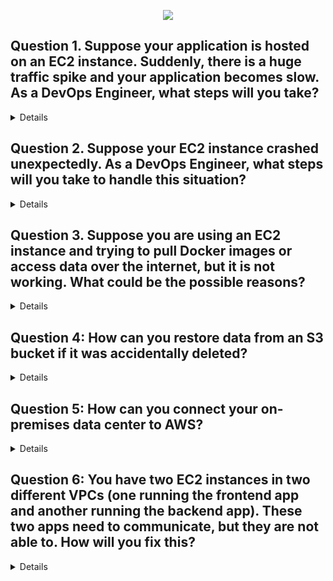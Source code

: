 <p align="center">
  <img src="https://capsule-render.vercel.app/api?type=waving&color=0:FF6F61,100:FFB347&height=140&section=header&text=AWS%20SCENARIO%20BASED%20QUESTIONS&fontSize=28&fontColor=fff" />
</p>

## Question 1. Suppose your application is hosted on an EC2 instance. Suddenly, there is a huge traffic spike and your application becomes slow. As a DevOps Engineer, what steps will you take?

<Details>
  
- ✅ First, check **EC2 instance metrics** in CloudWatch (CPU, Memory, Network).  
- ✅ If the instance is overloaded, use an **Auto Scaling Group (ASG)** so that more EC2 instances are automatically created during high traffic.  
- ✅ Place an **Elastic Load Balancer (ELB)** in front of the EC2 instances to distribute traffic.  
- ✅ Store static files (images, CSS, JS) in **S3 + CloudFront CDN** to reduce load on EC2.  
- ✅ In the long term, optimize code, database queries, and consider containerization with ECS/EKS for better scaling.  
</Details>


## Question 2. Suppose your EC2 instance crashed unexpectedly. As a DevOps Engineer, what steps will you take to handle this situation?

<Details>

- ✅ **Check AWS CloudWatch logs/metrics** to find the reason (CPU, Memory, Disk, etc.).  
- ✅ **Verify system logs** from the EC2 console (boot errors, kernel issues).  
- ✅ If it’s a one-time issue → **Reboot** the instance from the AWS console.  
- ✅ If the instance does not recover:  
  - Detach the **root EBS volume**, attach it to another instance, and check logs or recover important data.  
  - Launch a **new EC2 instance** with the same AMI, attach the old volume, and restore configuration.  
- ✅ For high availability → Use **Auto Scaling Group with Load Balancer**, so even if one instance crashes, traffic shifts automatically.  
  
</Details>

## Question 3. Suppose you are using an EC2 instance and trying to pull Docker images or access data over the internet, but it is not working. What could be the possible reasons?

<Details>

- ✅ **Internet Gateway not attached**  
  If your EC2 is in a **public subnet**, the VPC must have an **Internet Gateway (IGW)** attached. Without it, no outbound internet access.  

- ✅ **No Elastic IP / Public IP**  
  If the EC2 does not have a **public IP or Elastic IP**, it cannot access the internet directly.  

- ✅ **Incorrect Route Table**  
  The route table of the subnet must have a **0.0.0.0/0 route pointing to IGW** (for public subnets) or **NAT Gateway** (for private subnets).  

- ✅ **Private Subnet without NAT Gateway**  
  If the instance is in a **private subnet**, it needs a **NAT Gateway or NAT instance** to reach the internet.  

- ✅ **Security Group Restrictions**  
  The **outbound rules** in the EC2 Security Group may be too restrictive (e.g., blocking HTTP/HTTPS traffic).  

- ✅ **NACL (Network ACL) restrictions**  
  If Network ACL is denying outbound/inbound HTTP/HTTPS traffic.  
</Details>


## Question 4: How can you restore data from an S3 bucket if it was accidentally deleted?

<Details>
  
- ✅ **Check S3 Versioning**  
  - If **versioning is enabled**, you can simply restore the previous version of the object.  
  - Deleted objects are marked with a "delete marker," but old versions still exist.  

- ✅ **Check S3 Replication (Cross-Region or Same-Region)**  
  - If replication was enabled, you may recover data from the **replica bucket**.  

- ✅ **Check Backup Services**  
  - If AWS **Backup** or a custom backup solution was in place, restore from backup.  

- ✅ **If Versioning/Backup Not Enabled**  
  - Unfortunately, **you cannot recover deleted data** once it's permanently removed.  
  - That’s why AWS recommends enabling **S3 Versioning + Lifecycle Policies** for safety.
    

</Details>


## Question 5: How can you connect your on-premises data center to AWS?
<Details>

- ✅ **VPN Connection (Site-to-Site VPN)**  
  - Set up an **IPSec VPN** between your on-premises network and AWS VPC.  
  - Secure and quick, but depends on internet bandwidth.  

- ✅ **AWS Direct Connect**  
  - A **dedicated private network connection** from your data center to AWS.  
  - Offers low latency and high bandwidth.  
  - Best for large-scale or sensitive data transfers.  

- ✅ **Hybrid Approach**  
  - Use **VPN for quick setup** and later switch to **Direct Connect** for better performance.  

- ✅ **Data Transfer Services**  
  - For bulk data, use **AWS Snowball/Snowmobile** to physically move data into AWS.  

</Details>


## Question 6: You have two EC2 instances in two different VPCs (one running the frontend app and another running the backend app). These two apps need to communicate, but they are not able to. How will you fix this?
<Details>


- ✅ **VPC Peering**  
  - Create a **VPC Peering Connection** between the two VPCs.  
  - Update **route tables** in both VPCs to allow traffic through the peering connection.  
  - Ensure **security groups** and **NACLs** allow traffic between the two instances (e.g., port 80/443/5000 etc. depending on the app).  

- ✅ **Transit Gateway** (for multiple VPCs)  
  - If you have many VPCs that need communication, use an **AWS Transit Gateway** instead of multiple peerings.  

- ✅ **Check DNS Resolution**  
  - Enable **DNS resolution in VPC peering settings** so apps can resolve hostnames.  

- ✅ **Other Options**  
  - If direct communication is not required, you could also expose the backend via an **internal load balancer** and connect securely.

</Details>
